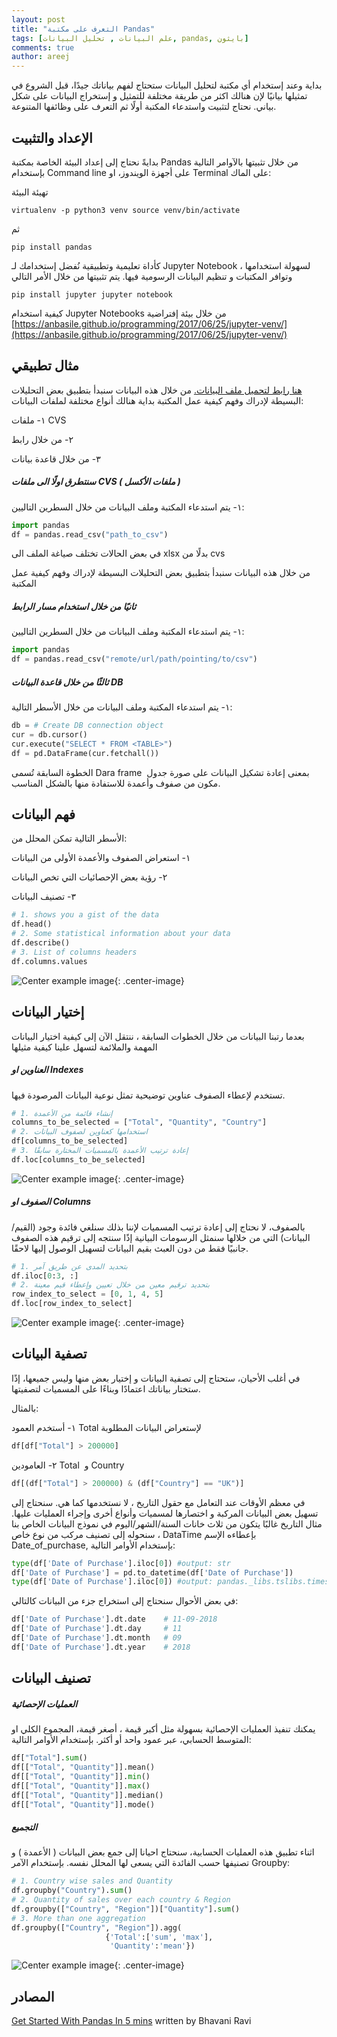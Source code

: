 ```yaml
---
layout: post
title: "التعرف على مكتبة Pandas"
tags: [علم البيانات , تحليل البيانات, pandas, بايثون]
comments: true
author: areej
---
```


بداية وعند إستخدام أي مكتبة لتحليل البيانات ستحتاج لفهم بياناتك جيدًا، 
قبل الشروع في تمثيلها بيانيًا لإن هنالك اكثر من طريقة مختلفة للتمثيل و إستخراج البيانات على شكل بياني. نحتاج لتثبيت واستدعاء المكتبة أولًا ثم التعرف على وظائفها المتنوعة.

## الإعداد والتثبيت 

بدايةً نحتاج إلى إعداد البيئة الخاصة بمكتبة Pandas من خلال تثبيتها بالآوامر التالية بإستخدام Command line على أجهزة الويندوز، او Terminal على الماك:

تهيئة البيئة

`virtualenv -p python3 venv source venv/bin/activate`

ثم

` pip install pandas `

كأداة تعليمية وتطبيقية نُفضل إستخدامك لـ Jupyter Notebook لسهولة استخدامها ، وتوافر المكتبات و تنظيم البيانات الرسومية فيها. يتم تثبيتها من خلال الأمر التالي

`pip install jupyter jupyter notebook`


> 
كيفية استخدام Jupyter Notebooks من خلال بيئة إفتراضية 
[https://anbasile.github.io/programming/2017/06/25/jupyter-venv/](https://anbasile.github.io/programming/2017/06/25/jupyter-venv/)

## مثال تطبيقي

[هنا رابط لتحميل ملف البيانات.](https://docs.google.com/spreadsheets/d/1VJNvRycV4T--Zjq915b0TCeo1C0FZZx9xaUdU2OJ9Fk/edit) من خلال هذه البيانات سنبدأ بتطبيق بعض التحليلات البسيطة لإدراك وفهم كيفية عمل المكتبة
بداية هنالك أنواع مختلفة  لملفات البيانات:

١- ملفات CVS 

٢- من خلال رابط

٣- من خلال قاعدة بيانات

##### سنتطرق اولًا الى ملفات CVS ( ملفات الأكسل )

١- يتم استدعاء المكتبة وملف البيانات من خلال السطرين التاليين:
```python
import pandas
df = pandas.read_csv("path_to_csv")
```
>
في بعض الحالات تختلف صياغة الملف الى  xlsx  بدلًا من  cvs 

من خلال هذه البيانات سنبدأ بتطبيق بعض التحليلات البسيطة لإدراك وفهم كيفية عمل المكتبة

##### ثانيًا من خلال استخدام مسار الرابط

١- يتم استدعاء المكتبة وملف البيانات من خلال السطرين التاليين:
```python
import pandas
df = pandas.read_csv("remote/url/path/pointing/to/csv")
```

##### ثالثًا من خلال قاعدة البيانات DB

١- يتم استدعاء المكتبة وملف البيانات من خلال الأسطر التالية:

```python
db = # Create DB connection object 
cur = db.cursor()
cur.execute("SELECT * FROM <TABLE>")
df = pd.DataFrame(cur.fetchall())
```
>
الخطوة السابقة تُسمى Dara frame  بمعنى إعادة تشكيل البيانات على صورة جدول مكون
من صفوف وأعمدة للاستفادة منها بالشكل المناسب.

## فهم البيانات
الأسطر التالية تمكن المحلل من:

١- استعراض الصفوف والأعمدة الأولى من البيانات

٢- رؤية بعض الإحصائيات التي تخص البيانات

٣-  تصنيف البيانات
```python
# 1. shows you a gist of the data
df.head()
# 2. Some statistical information about your data
df.describe()
# 3. List of columns headers
df.columns.values
```
![Center example image](../images/2020-03-25-py-pandas-library/pandas-1.png "Pandas example"){: .center-image}

## إختيار البيانات

بعدما رتبنا البيانات من خلال الخطوات السابقة ، ننتقل الآن إلى كيفية اختيار البيانات المهمة والملائمة لتسهل علينا كيفية مثيلها 

##### العناوين او Indexes

تستخدم لإعطاء الصفوف عناوين توضيحية تمثل نوعية البيانات المرصودة فيها.

```python
# 1. إنشاء قائمة من الأعمدة 
columns_to_be_selected = ["Total", "Quantity", "Country"]
# 2. استخدامها كعناوين لصفوف البيانات
df[columns_to_be_selected]
# 3. إعادة ترتيب الأعمدة بالمسميات المختارة سابقًا
df.loc[columns_to_be_selected]
```
![Center example image](../images/2020-03-25-py-pandas-library/pandas-2.png "Pandas example"){: .center-image}

##### الصفوف او Columns

بالصفوف، لا نحتاج إلى إعادة ترتيب المسميات لإننا بذلك سنلغي فائدة وجود (القيم/البيانات) التي من خلالها سنمثل الرسومات البيانية إذًا سنتجه إلى ترقيم هذه الصفوف جانبيًا فقط من دون العبث بقيم البيانات لتسهيل الوصول إليها لاحقًا.
 
 ```python
# 1. بتحديد المدى عن طريق آمر 
df.iloc[0:3, :]
# 2. بتحديد ترقيم معين من خلال تعيين وإعطاء قيم معينة
row_index_to_select = [0, 1, 4, 5]
df.loc[row_index_to_select]
```
![Center example image](../images/2020-03-25-py-pandas-library/pandas-3.png "Pandas example"){: .center-image}

## تصفية البيانات

في أغلب الأحيان، ستحتاج إلى تصفية البيانات و إختيار بعض منها وليس جميعها، إذًا ستختار بياناتك اعتمادًا وبناءًا على المسميات لتصفيتها. 

بالمثال:

١- أستخدم العمود Total لإستعراض البيانات المطلوبة
 ```python
df[df["Total"] > 200000]
```

٢-  العامودين Total  و Country 
 ```python
df[(df["Total"] > 200000) & (df["Country"] == "UK")]
```

في معظم الأوقات عند التعامل مع حقول التاريخ ، لا نستخدمها كما هي. 
سنحتاج إلى تسهيل بعض البيانات المركبة و اختصارها لمسميات وأنواع أخرى وإجراء العمليات عليها. 
مثال  التاريخ غالبًا يتكون من ثلاث خانات السنة/الشهر/اليوم
في نموذج البيانات الخاص بنا ، سنحوله إلى تصنيف مركب من نوع خاص DataTime بإعطاءه الإسم Date_of_purchase, بإستخدام الأوامر التالية:

 ```python
type(df['Date of Purchase'].iloc[0]) #output: str
df['Date of Purchase'] = pd.to_datetime(df['Date of Purchase'])
type(df['Date of Purchase'].iloc[0]) #output: pandas._libs.tslibs.timestamps.Timestamp
```
في بعض الأحوال سنحتاج إلى استخراج جزء من البيانات كالتالي:
 ```python
df['Date of Purchase'].dt.date    # 11-09-2018
df['Date of Purchase'].dt.day     # 11
df['Date of Purchase'].dt.month   # 09
df['Date of Purchase'].dt.year    # 2018
```
## تصنيف البيانات
##### العمليات الإحصائية
يمكنك تنفيذ العمليات الإحصائية بسهولة مثل أكبر قيمة ، أصغر قيمة، المجموع الكلي او المتوسط الحسابي، عبر عمود واحد أو أكثر. بإستخدام الأوامر التالية:
```python
df["Total"].sum()
df[["Total", "Quantity"]].mean()
df[["Total", "Quantity"]].min()
df[["Total", "Quantity"]].max()
df[["Total", "Quantity"]].median()
df[["Total", "Quantity"]].mode()
```
##### التجميع

اثناء تطبيق هذه العمليات الحسابية، سنحتاج احيانا إلى جمع بعض البيانات ( الأعمدة ) و تصنيفها حسب الفائدة التي يسعى لها المحلل نفسه. بإستخدام الآمر Groupby:

```python
# 1. Country wise sales and Quantity
df.groupby("Country").sum()
# 2. Quantity of sales over each country & Region
df.groupby(["Country", "Region"])["Quantity"].sum()
# 3. More than one aggregation
df.groupby(["Country", "Region"]).agg(
                     {'Total':['sum', 'max'], 
                      'Quantity':'mean'})
```

![Center example image](../images/2020-03-25-py-pandas-library/pandas-4.png "Pandas example"){: .center-image}

## المصادر

[Get Started With Pandas In 5 mins](https://medium.com/bhavaniravi/python-pandas-tutorial-92018da85a33) written by Bhavani Ravi


